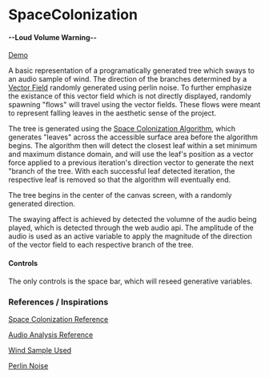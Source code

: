 # SpaceColonization

#### --Loud Volume Warning--
[Demo](https://people.rit.edu/dxl1720/ComputationalAesthetics/SpaceColony/)

A basic representation of a programatically generated tree which sways to an audio sample of wind. The direction of the branches determined by a [Vector Field](https://en.wikipedia.org/wiki/Vector_field) randomly generated using perlin noise. To further emphasize the existance of this vector field which is not directly displayed, randomly spawning "flows" will travel using the vector fields. These flows were meant to represent falling leaves in the aesthetic sense of the project.

The tree is generated using the [Space Colonization Algorithm](http://algorithmicbotany.org/papers/colonization.egwnp2007.large.pdf), which generates "leaves" across the accessible surface area before the algorithm begins. The algorithm then will detect the closest leaf within a set minimum and maximum distance domain, and will use the leaf's position as a vector force applied to a previous iteration's direction vector to generate the next "branch of the tree. With each successful leaf detected iteration, the respective leaf is removed so that the algorithm will eventually end.

The tree begins in the center of the canvas screen, with a randomly generated direction.

The swaying affect is achieved by detected the volumne of the audio being played, which is detected through the web audio api. The amplitude of the audio is used as an active variable to apply the magnitude of the direction of the vector field to each respective branch of the tree.

#### Controls
The only controls is the space bar, which will reseed generative variables.

### References / Inspirations

[Space Colonization Reference](https://www.youtube.com/watch?v=kKT0v3qhIQY)

[Audio Analysis Reference](http://www.smartjava.org/content/exploring-html5-web-audio-visualizing-sound)

[Wind Sample Used](https://www.freesound.org/people/acclivity/sounds/22818/)

[Perlin Noise](https://www.npmjs.com/package/perlin-noise)
